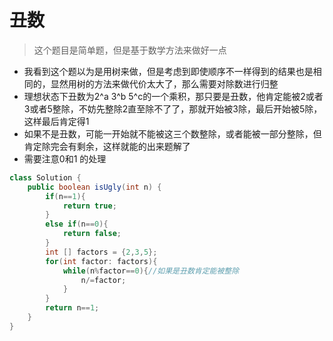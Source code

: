 # 丑数

> 这个题目是简单题，但是基于数学方法来做好一点

* 我看到这个题以为是用树来做，但是考虑到即使顺序不一样得到的结果也是相同的，显然用树的方法来做代价太大了，那么需要对除数进行归整
* 理想状态下丑数为2^a 3^b 5^c的一个乘积，那只要是丑数，他肯定能被2或者3或者5整除，不妨先整除2直至除不了了，那就开始被3除，最后开始被5除，这样最后肯定得1
* 如果不是丑数，可能一开始就不能被这三个数整除，或者能被一部分整除，但肯定除完会有剩余，这样就能的出来题解了
* 需要注意0和1 的处理

```java
class Solution {
    public boolean isUgly(int n) {
        if(n==1){
            return true;
        }
        else if(n==0){
            return false;
        }
        int [] factors = {2,3,5};
        for(int factor: factors){
            while(n%factor==0){//如果是丑数肯定能被整除 
                n/=factor;
            }
        }  
        return n==1;     
    }
}
```

